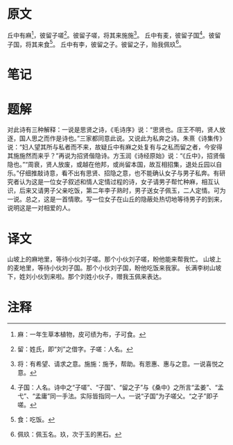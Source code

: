 # 原文
丘中有麻[^1]，彼留子嗟[^2]。彼留子嗟，将其来施施[^3]。
丘中有麦，彼留子国[^4]。彼留子国，将其来食[^5]。
丘中有李，彼留之子。彼留之子，贻我佩玖[^6]。
# 笔记

# 题解
对此诗有三种解释：一说是思贤之诗，《毛诗序》说：“思贤也。庄王不明，贤人放逐，国人思之而作是诗也。”三家都同意此说。又说此为私奔之诗。朱熹《诗集传》说：“妇人望其所与私者而不来，故疑丘中有麻之处复有与之私而留之者，今安得其施施然而来乎？”再说为招贤偕隐诗。方玉润《诗经原始》说：“《丘中》，招贤偕隐也。”“周衰，贤人放废，或越在他邦，或尚留本国，故互相招集，退处丘园以自乐。”仔细推敲诗意，看不出有思贤、招隐之意，也不能确认女子与男子私奔。有研究者认为这是一位女子叙述和情人定情过程的诗，女子请男子帮忙种麻，相互认识，后来又请男子父亲吃饭，第二年李子熟时，男子送女子佩玉，二人定情。可为一说。总之，这是一首情歌。写一位女子在山丘的隐蔽处热切地等待男子的到来，说明这是一对相爱的人。
# 译文
山坡上的麻地里，等待小伙刘子嗟。那个小伙刘子嗟，盼他能来帮我忙。
山坡上的麦地里，等待小伙刘子国。那个小伙刘子国，盼他吃饭来我家。
长满李树山坡下，姓刘小伙到来啦。那个刘姓小伙子，赠我玉佩来表达。
# 注释

[^1]: 麻：一年生草本植物，皮可绩为布，子可食。
[^2]: 留：姓氏，即“刘”之借字。子嗟：人名。
[^3]: 将：有希望、请求之意。施施：施予，帮助。有恩惠、惠与之意。一说喜悦之意。
[^4]: 子国：人名。诗中之“子嗟”、“子国”、“留之子”与《桑中》之所言“孟姜”、“孟弋”、“孟庸”同一手法。实际皆指同一人。一说“子国”为子嗟父。“之子”即子嗟。
[^5]: 食：吃饭。
[^6]: 佩玖：佩玉名。玖，次于玉的黑石。